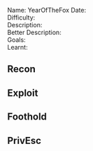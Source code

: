 
Name: YearOfTheFox
Date:  
Difficulty:  
Description:  
Better Description:  
Goals:  
Learnt:

## Recon
	
## Exploit

## Foothold

## PrivEsc

      
